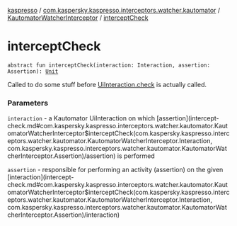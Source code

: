 [kaspresso](../../index.md) / [com.kaspersky.kaspresso.interceptors.watcher.kautomator](../index.md) / [KautomatorWatcherInterceptor](index.md) / [interceptCheck](./intercept-check.md)

# interceptCheck

`abstract fun interceptCheck(interaction: Interaction, assertion: Assertion): `[`Unit`](https://kotlinlang.org/api/latest/jvm/stdlib/kotlin/-unit/index.html)

Called to do some stuff before [UiInteraction.check](#) is actually called.

### Parameters

`interaction` - a Kautomator UiInteraction on which [assertion](intercept-check.md#com.kaspersky.kaspresso.interceptors.watcher.kautomator.KautomatorWatcherInterceptor$interceptCheck(com.kaspersky.kaspresso.interceptors.watcher.kautomator.KautomatorWatcherInterceptor.Interaction, com.kaspersky.kaspresso.interceptors.watcher.kautomator.KautomatorWatcherInterceptor.Assertion)/assertion) is performed

`assertion` - responsible for performing an activity (assertion) on the given [interaction](intercept-check.md#com.kaspersky.kaspresso.interceptors.watcher.kautomator.KautomatorWatcherInterceptor$interceptCheck(com.kaspersky.kaspresso.interceptors.watcher.kautomator.KautomatorWatcherInterceptor.Interaction, com.kaspersky.kaspresso.interceptors.watcher.kautomator.KautomatorWatcherInterceptor.Assertion)/interaction)